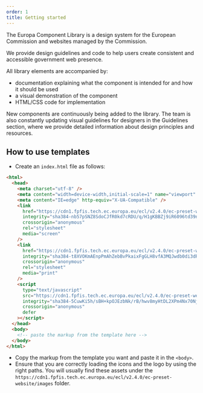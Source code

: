 ```yaml
---
order: 1
title: Getting started
---
```


The Europa Component Library is a design system for the European Commission and websites managed by the Commission.

We provide design guidelines and code to help users create consistent and accessible government web presence.

All library elements are accompanied by:

- documentation explaining what the component is intended for and how it should be used
- a visual demonstration of the component
- HTML/CSS code for implementation

New components are continuously being added to the library. The team is also constantly updating visual guidelines for designers in the Guidelines section, where we provide detailed information about design principles and resources.

## How to use templates

- Create an `index.html` file as follows:

```html
<html>
  <head>
    <meta charset="utf-8" />
    <meta content="width=device-width,initial-scale=1" name="viewport" />
    <meta content="IE=edge" http-equiv="X-UA-Compatible" />
    <link
      href="https://cdn1.fpfis.tech.ec.europa.eu/ecl/v2.4.0/ec-preset-website/styles/ecl-ec-preset-website.css"
      integrity="sha384-nb57pSNZ8SdoCJfR0kd7cRDU/q/H1gKBBZj9iR6096td39nw0BWHEcsb4m/ogSYz sha512-khqgwYc2DeT8mj7cxAiG7/SRMk5Zx+cW+tYrSuWCbCg5DeUEO1b6YJ1fiGQsx7Q7w7Uq9sOyUwx0L4lyRA1J7w=="
      crossorigin="anonymous"
      rel="stylesheet"
      media="screen"
    />
    <link
      href="https://cdn1.fpfis.tech.ec.europa.eu/ecl/v2.4.0/ec-preset-website/styles/ecl-ec-preset-website-print.css"
      integrity="sha384-t8XVOKmAEnpPmAhZebBvPkaixFgGLH8vfA3MQJwdb0di3dRAEnxRqoaeBkXeKcV5 sha512-aVqrEANxMFU8kViGrMZW3ALvERbe5BNg/nFp7ANPDfZKkEdBzE6F1DBTKy8w/kE7OFdO24SDTvu/UX+VY8E1Hg=="
      crossorigin="anonymous"
      rel="stylesheet"
      media="print"
    />
    <script
      type="text/javascript"
      src="https://cdn1.fpfis.tech.ec.europa.eu/ecl/v2.4.0/ec-preset-website/scripts/ecl-ec-preset-website.js"
      integrity="sha384-5CuwKi5h/sBH+kpOJEzbNk/rB/hwv8myHtDL2XPm4Nx70NjMw0WlyInUh1mkRBcm sha512-V+e05PY3JSOMNSBSjtRH655Pq2QI806KzkIhaMLVTMs6ya920IZCRT7lxCmXMJNZK1lUeNcdH6ExRMF8EICCjQ=="
      crossorigin="anonymous"
      defer
    ></script>
  </head>
  <body>
    <!-- paste the markup from the template here -->
  </body>
</html>
```

- Copy the markup from the template you want and paste it in the `<body>`.
- Ensure that you are correctly loading the icons and the logo by using the right paths. You will usually find these assets under the `https://cdn1.fpfis.tech.ec.europa.eu/ecl/v2.4.0/ec-preset-website/images` folder.
